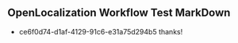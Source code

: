 ## OpenLocalization Workflow Test MarkDown
* ce6f0d74-d1af-4129-91c6-e31a75d294b5 thanks!

<!--HONumber=Aug16_HO3-->


